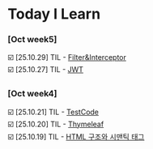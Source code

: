 # Today I Learn

### [Oct week5]
☑️ [25.10.29] TIL - [Filter&Interceptor](https://github.com/100-hours-a-week/3-james-kim-til/blob/da9b7cb1c1edf0ac4bcc0a24fe8caed2daac306c/Oct/%5B25.10.29%5D%20Filter%26Interceptor.md)  
☑️ [25.10.27] TIL - [JWT](https://github.com/100-hours-a-week/3-james-kim-til/blob/0876cd0d9b162b87adee6278a8527f89ec45a044/Oct/%5B25.10.27%5D%20JWT.md)

### [Oct week4]
☑️ [25.10.21] TIL - [TestCode](https://github.com/100-hours-a-week/james-til/blob/87554f7a588ae5b34b767357cecb5583d87e65c9/Oct/%5B25.10.21%5D%20TestCode.md)  
☑️ [25.10.20] TIL - [Thymeleaf](https://github.com/100-hours-a-week/james-til/blob/d4d7b6f0e811acdc711487340746dbd2abb3ae1c/Oct/%5B25.10.20%5D%20Thymeleaf.md)  
☑️ [25.10.19] TIL - [HTML 구조와 시맨틱 태그](https://github.com/100-hours-a-week/james-til/blob/eb9b4d640623f55f8cce148096d99fed2e5f0d1c/Oct/%5B25.10.19%5D%20Frontend%20Fundamentals.md)
